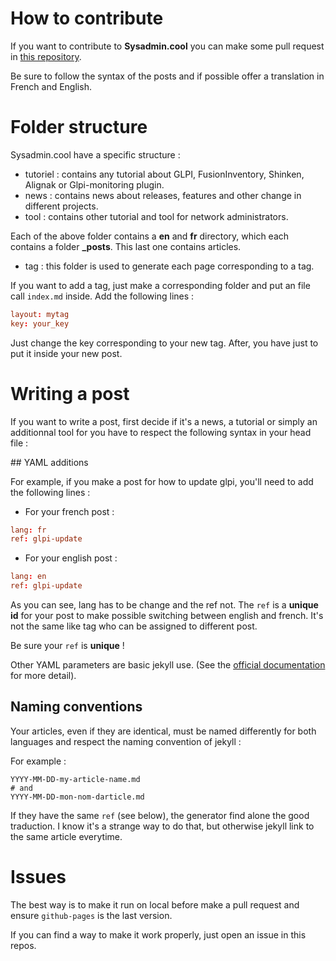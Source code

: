 # How to contribute

If you want to contribute to **Sysadmin.cool** you can make some pull request in [this repository](https://github.com/algorys/sysadmin/pulls).

Be sure to follow the syntax of the posts and if possible offer a translation in French and English.

# Folder structure

Sysadmin.cool have a specific structure :

* tutoriel : contains any tutorial about GLPI, FusionInventory, Shinken, Alignak or Glpi-monitoring plugin.
* news : contains news about releases, features and other change in different projects.
* tool : contains other tutorial and tool for network administrators.

Each of the above folder contains a **en** and **fr** directory, which each contains a folder **_posts**. This last one contains articles.

* tag : this folder is used to generate each page corresponding to a tag.

If you want to add a tag, just make a corresponding folder and put an file call `index.md` inside. Add the following lines :

```conf
layout: mytag
key: your_key
```

Just change the key corresponding to your new tag. After, you have just to put it inside your new post.

# Writing a post

If you want to write a post, first decide if it's a news, a tutorial or simply an additionnal tool for you have to respect the following syntax in your head file :

## YAML additions

For example, if you make a post for how to update glpi, you'll need to add the following lines :

* For your french post :

```conf
lang: fr
ref: glpi-update
```

* For your english post :

```conf
lang: en
ref: glpi-update
```

As you can see, lang has to be change and the ref not. The `ref` is a **unique id** for your post to make possible switching between english and french. It's not the same like tag who can be assigned to different post.

Be sure your `ref` is **unique** !

Other YAML parameters are basic jekyll use. (See the [official documentation](https://jekyllrb.com/docs/posts/) for more detail).

## Naming conventions

Your articles, even if they are identical, must be named differently for both languages and respect the naming convention of jekyll :

For example :

```
YYYY-MM-DD-my-article-name.md
# and
YYYY-MM-DD-mon-nom-darticle.md
```

If they have the same `ref` (see below), the generator find alone the good traduction. I know it's a strange way to do that, but otherwise jekyll link to the same article everytime.

# Issues

The best way is to make it run on local before make a pull request and ensure `github-pages` is the last version.

If you can find a way to make it work properly, just open an issue in this repos.
